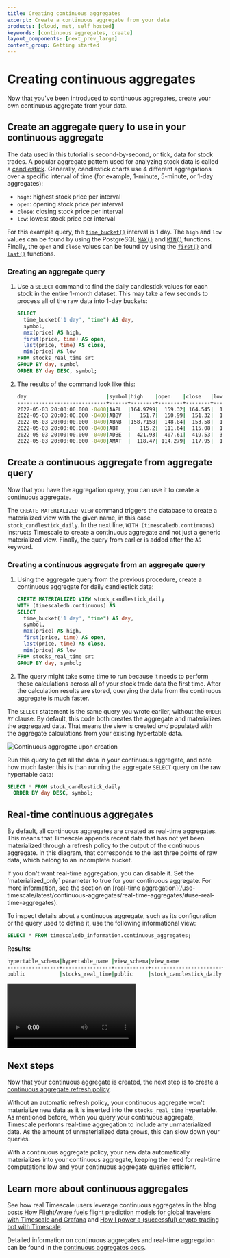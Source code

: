 ```yaml
---
title: Creating continuous aggregates
excerpt: Create a continuous aggregate from your data
products: [cloud, mst, self_hosted]
keywords: [continuous aggregates, create]
layout_components: [next_prev_large]
content_group: Getting started
---
```


# Creating continuous aggregates

Now that you've been introduced to continuous aggregates, create your own
continuous aggregate from your data.

## Create an aggregate query to use in your continuous aggregate

The data used in this tutorial is second-by-second, or tick, data for stock trades.
A popular aggregate pattern used for analyzing stock data is called a
[candlestick][candlestick]. Generally, candlestick charts use 4 different
aggregations over a specific interval of time (for example, 1-minute, 5-minute,
or 1-day aggregates):

*   `high`: highest stock price per interval
*   `open`: opening stock price per interval
*   `close`: closing stock price per interval
*   `low`: lowest stock price per interval

For this example query, the [`time_bucket()`][time-bucket] interval is 1 day.
The `high` and `low` values can be found by using the PostgreSQL [`MAX()`][max]
and [`MIN()`][min] functions. Finally, the `open` and `close` values can be
found by using the [`first()`][first] and [`last()`][last] functions.

<Procedure>

### Creating an aggregate query

1.  Use a `SELECT` command to find the daily candlestick values for each stock
    in the entire 1-month dataset. This may take a few seconds to process all of
    the raw data into 1-day buckets:

    ```sql
    SELECT
      time_bucket('1 day', "time") AS day,
      symbol,
      max(price) AS high,
      first(price, time) AS open,
      last(price, time) AS close,
      min(price) AS low
    FROM stocks_real_time srt
    GROUP BY day, symbol
    ORDER BY day DESC, symbol;
    ```

1.  The results of the command look like this:

    ```bash
    day                          |symbol|high    |open    |close   |low     |
    -----------------------------+------+--------+--------+--------+--------+
    2022-05-03 20:00:00.000 -0400|AAPL  |164.9799|  159.32| 164.545|  159.25|
    2022-05-03 20:00:00.000 -0400|ABBV  |   151.7|  150.99|  151.32|  147.59|
    2022-05-03 20:00:00.000 -0400|ABNB  |158.7158|  148.84|  153.58|  145.88|
    2022-05-03 20:00:00.000 -0400|ABT   |   115.2|  111.64|  115.08|  111.14|
    2022-05-03 20:00:00.000 -0400|ADBE  |  421.93|  407.61|  419.53|  395.06|
    2022-05-03 20:00:00.000 -0400|AMAT  |  118.47| 114.279|  117.95|  112.04|
    ```

</Procedure>

## Create a continuous aggregate from aggregate query

Now that you have the aggregation query, you can use it to create a continuous
aggregate.

The `CREATE MATERIALIZED VIEW` command triggers the database to create a
materialized view with the given name, in this case `stock_candlestick_daily`.
In the next line, `WITH (timescaledb.continuous)` instructs Timescale to
create a continuous aggregate and not just a generic materialized view. Finally,
the query from earlier is added after the `AS` keyword.

<Procedure>

### Creating a continuous aggregate from an aggregate query

1.  Using the aggregate query from the previous procedure, create a continuous
    aggregate for daily candlestick data:

    ```sql
    CREATE MATERIALIZED VIEW stock_candlestick_daily
    WITH (timescaledb.continuous) AS
    SELECT
      time_bucket('1 day', "time") AS day,
      symbol,
      max(price) AS high,
      first(price, time) AS open,
      last(price, time) AS close,
      min(price) AS low
    FROM stocks_real_time srt
    GROUP BY day, symbol;
    ```

1.  The query might take some time to run because it needs to perform these
    calculations across all of your stock trade data the first time. After the
    calculation results are stored, querying the data from the continuous
    aggregate is much faster.

</Procedure>

The `SELECT` statement is the same query you wrote earlier, without the
`ORDER BY` clause. By default, this code both creates the aggregate and
materializes the aggregated data. That means the view is created *and* populated
with the aggregate calculations from your existing hypertable data.

<img class="main-content__illustration" src="https://s3.amazonaws.com/assets.timescale.com/docs/images/getting-started/continuous-aggregate.jpg" alt="Continuous aggregate upon creation"/>

Run this query to get all the data in your continuous aggregate, and note
how much faster this is than running the aggregate `SELECT` query on the raw hypertable data:

```sql
SELECT * FROM stock_candlestick_daily
  ORDER BY day DESC, symbol;
```

## Real-time continuous aggregates

By default, all continuous aggregates are created as real-time aggregates.
This means that Timescale appends recent data that has not yet been materialized
through a refresh policy to the output of the continuous aggregate. In this
diagram, that corresponds to the last three points of raw data, which belong to
an incomplete bucket.

<Highlight type="note">
If you don't want real-time aggregation, you can disable it. Set the `materialized_only`
parameter to true for your continuous aggregate. For more information, see the
section on [real-time aggregation](/use-timescale/latest/continuous-aggregates/real-time-aggregates/#use-real-time-aggregates).
</Highlight>

To inspect details about a continuous aggregate, such as its
configuration or the query used to define it, use the following
informational view:

```sql
SELECT * FROM timescaledb_information.continuous_aggregates;
```

**Results:**

```bash
hypertable_schema|hypertable_name |view_schema|view_name              |view_owner|materialized_only|compression_enabled|materialization_hypertable_schema|materialization_hypertable_name|view_definition                                                                                                                                                                           |
-----------------+----------------+-----------+-----------------------+----------+-----------------+-------------------+---------------------------------+-------------------------------+------------------------------------------------------------------------------------------------------------------------------------------------------------------------------------------+
public           |stocks_real_time|public     |stock_candlestick_daily|tsdbadmin |f                |f                  |_timescaledb_internal            |_materialized_hypertable_3     | SELECT time_bucket('1 day'::interval, srt."time") AS day,¶    srt.symbol,¶    max(srt.price) AS high,¶    first(srt.price, srt."time") AS open,¶    last(srt.price, srt."time") AS close,|
```

<Video url="https://www.youtube.com/embed/1m9yxpyGrBY"></Video>

## Next steps

Now that your continuous aggregate is created, the next step is to create a [continuous aggregate refresh policy][cagg-policy].

Without an automatic refresh policy, your continuous aggregate won't materialize
new data as it is inserted into the `stocks_real_time` hypertable. As mentioned
before, when you query your continuous aggregate, Timescale performs real-time
aggregation to include any unmaterialized data. As the amount of unmaterialized
data grows, this can slow down your queries.

With a continuous aggregate policy, your new data automatically materializes
into your continuous aggregate, keeping the need for real-time computations low
and your continuous aggregate queries efficient.

## Learn more about continuous aggregates

See how real Timescale users leverage continuous aggregates in the blog posts
[How FlightAware fuels flight prediction models for global travelers with
Timescale and Grafana][flightaware] and [How I power a (successful) crypto
trading bot with Timescale][crypto-bot].

Detailed information on continuous aggregates and real-time aggregation can be
found in the [continuous aggregates docs][continuous-aggregates].

[cagg-policy]: /getting-started/:currentVersion:/create-cagg/create-cagg-policy/
[candlestick]: https://en.wikipedia.org/wiki/Candlestick_chart
[continuous-aggregates]: /use-timescale/:currentVersion:/continuous-aggregates
[crypto-bot]: https://blog.timescale.com/blog/how-i-power-a-successful-crypto-trading-bot-with-timescaledb/
[first]: /api/:currentVersion:/hyperfunctions/first/
[flightaware]: https://blog.timescale.com/blog/how-flightaware-fuels-flight-prediction-models-with-timescaledb-and-grafana/
[last]: /api/:currentVersion:/hyperfunctions/last/
[max]: https://www.postgresql.org/docs/current/tutorial-agg.html
[min]: https://www.postgresql.org/docs/current/tutorial-agg.html
[time-bucket]: /api/:currentVersion:/hyperfunctions/time_bucket/
